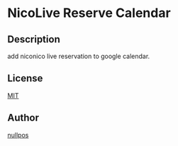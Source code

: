 NicoLive Reserve Calendar
=====

Description
-----

add niconico live reservation to google calendar.

License
-----

[MIT](https://github.com/nullpos/nicolive-reserve-calendar/blob/master/LICENSE)

Author
-----

[nullpos](https://github.com/nullpos)
